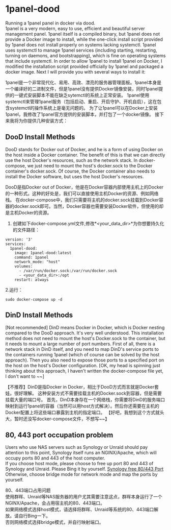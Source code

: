 # 1panel-dood
Running a 1panel panel in docker via dood.  
1panel is a very modern, easy to use, efficient and beautiful server management panel. 1panel itself is a compiled binary, but 1panel does not provide a Docker image to install, while the one-click install script provided by 1panel does not install properly on systems lacking systemctl.
1panel uses systemctl to manage 1panel services (including starting, restarting, turning on daemons, and bootstrapping), which is fine on operating systems that include systemctl.
In order to allow 1panel to install 1panel on Docker, I modified the installation script provided officially by 1panel and packaged a docker image.
Next I will provide you with several ways to install it:

1panel是一个非常现代化、易用、高效、漂亮的服务器管理面板。1panel本身是一个编译好的二进制文件，但是1panel没有提供Docker镜像安装，同时1panel提供的一键式安装脚本不能在缺乏sytemctl的系统上正常安装。
1panel使用systemctl来管理1panel服务（包括启动、重启、开启守护、开机自启），这在包含systemctl的操作系统上是毫无问题的。
为了让1panel可以在Docker上安装1panel，我修改了1panel官方提供的安装脚本，并打包了一个docker镜像。
接下来我将为你提供几种安装方式：

## DooD Install Methods
DooD stands for Docker out of Docker, and he is a form of using Docker on the host inside a Docker container. The benefit of this is that we can directly use the host Docker's resources, such as the network stack.
In docker-compose, we just need to mount the host's docker.sock to the Docker container's docker.sock. Of course, the Docker container also needs to install the Docker software, but uses the host Docker's resources.

DooD是指Docker out of Docker，他是在Docker容器内部使用主机上的Docker的一种形式。这种的好处是，我们可以直接使用主机Docker的资源、例如网络栈。
在docker-compose中，我们只需要将主机的docker.sock挂载到Docker容器的docker.sock即可。当然，Docker容器也需要安装Docker软件，但使用的却是主机Docker的资源。

1. 创建如下docker-compose.yml文件,修改*<your_data_dir>*为你想要持久化的文件路径：
```
version: '3'
services:
  1panel-dood:
    image: 1panel-dood:latest
    command: 1panel
    network_mode: "host"
    volumes:
      - /var/run/docker.sock:/var/run/docker.sock
      - <your_data_dir>:/opt
    restart: always
```

2.运行：
```
sudo docker-compose up -d
```

## DinD Install Methods
[Not recommended] DinD means Docker in Docker, which is Docker nesting compared to the DooD approach. It's very well understood.
This installation method does not need to mount the host's Docker.sock to the container, but it needs to mount a large number of port numbers.
First of all, there is a network stack in DinD itself, and you need to map DinD's service ports to the containers running 1panel (which of course can be solved by the host approach). Then you also need to expose those ports to a specified port on the host on the host's Docker configuration.
[OK, my head is spinning just thinking about this approach, I haven't written the docker-compose file yet, I don't want to ~~]

【不推荐】DinD是指Docker in Docker，相比于DooD方式而言就是Docker套娃。很好理解。
这种安装方式不需要挂载主机的Docker.sock到容器，但是需要挂载大量的端口号。
首先，DinD本身存在一个网络栈，你需要将DinD的服务端口映射到运行1panel的容器（当然可以用host方式解决）。然后你还需要在主机的Docker配置上将这些端口暴露到主机的指定端口。
【好吧，我想到这个方式就头大，暂时还没写docker-compose文件，不想写~~】

## 80, 443 port occupation problem
Users who use NAS servers such as Synology or Unraid should pay attention to this point, Synology itself runs an NGINX/Apache, which will occupy ports 80 and 443 of the host computer.  
If you choose host mode, please choose to free up port 80 and 443 of Synology and Unraid. Please Bing it by yourself.  [Synology free 80/443 Port](https://www.cnblogs.com/zhengdaojie/p/16019318.html)
Otherwise, choose bridge mode for network mode and map the ports by yourself.

80、443端口占用问题  
使用群晖、Unraid等NAS服务器的用户尤其需要注意这点，群晖本身运行了一个NGINX/Apache，会占用宿主机的80、443端口。  
如果网络模式选择host模式，请选择将群晖、Unraid等系统的80、443端口解放。请自行Bing一下。  
否则网络模式选择bridge模式，并自行映射端口。
